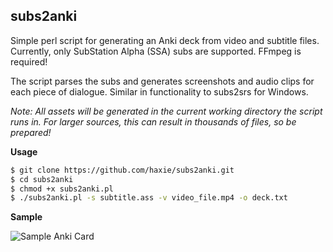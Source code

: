 ## subs2anki
Simple perl script for generating an Anki deck from video and subtitle files. Currently, only SubStation Alpha (SSA) subs are supported. FFmpeg is required!

The script parses the subs and generates screenshots and audio clips for each piece of dialogue. Similar in functionality to subs2srs for Windows.

*Note: All assets will be generated in the current working directory the script runs in. For larger sources, this can result in thousands of files, so be prepared!*

**Usage**

``` sh
$ git clone https://github.com/haxie/subs2anki.git
$ cd subs2anki 
$ chmod +x subs2anki.pl
$ ./subs2anki.pl -s subtitle.ass -v video_file.mp4 -o deck.txt
```

**Sample**

![Sample Anki Card](http://hax.cm/e4.jpg "Sample Anki card")
